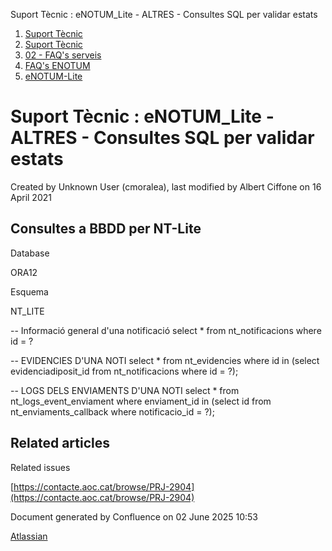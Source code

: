 Suport Tècnic : eNOTUM\_Lite - ALTRES - Consultes SQL per validar estats  

1.  [Suport Tècnic](index.html)
2.  [Suport Tècnic](13893782.html)
3.  [02 - FAQ's serveis](26313393.html)
4.  [FAQ's ENOTUM](28705561.html)
5.  [eNOTUM-Lite](eNOTUM-Lite_36341310.html)

Suport Tècnic : eNOTUM\_Lite - ALTRES - Consultes SQL per validar estats
========================================================================

Created by Unknown User (cmoralea), last modified by Albert Ciffone on 16 April 2021

  

Consultes a BBDD per NT-Lite
----------------------------

Database

ORA12

Esquema

NT\_LITE

  

\-- Informació general d'una notificació
select \* from nt\_notificacions where id = ?

-- EVIDENCIES D'UNA NOTI
select \* from nt\_evidencies where id in (select evidenciadiposit\_id from nt\_notificacions where id = ?);

-- LOGS DELS ENVIAMENTS D'UNA NOTI
select \* from nt\_logs\_event\_enviament where enviament\_id in (select id from nt\_enviaments\_callback where notificacio\_id = ?);

Related articles
----------------

  

Related issues

[https://contacte.aoc.cat/browse/PRJ-2904](https://contacte.aoc.cat/browse/PRJ-2904)

Document generated by Confluence on 02 June 2025 10:53

[Atlassian](http://www.atlassian.com/)